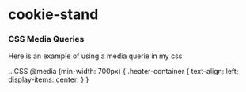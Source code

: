 # cookie-stand


### CSS Media Queries

Here is an example of using a media querie in my css


...CSS
@media (min-width: 700px) {
    .heater-container {
        text-align: left;
        display-items: center;
    }
}

